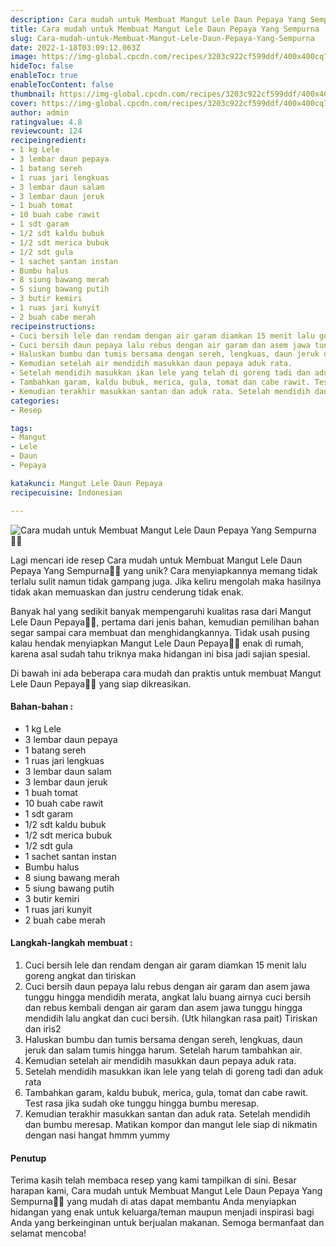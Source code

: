 ```yaml
---
description: Cara mudah untuk Membuat Mangut Lele Daun Pepaya Yang Sempurna"
title: Cara mudah untuk Membuat Mangut Lele Daun Pepaya Yang Sempurna
slug: Cara-mudah-untuk-Membuat-Mangut-Lele-Daun-Pepaya-Yang-Sempurna
date: 2022-1-18T03:09:12.063Z
image: https://img-global.cpcdn.com/recipes/3203c922cf599ddf/400x400cq70/photo.jpg
hideToc: false
enableToc: true
enableTocContent: false
thumbnail: https://img-global.cpcdn.com/recipes/3203c922cf599ddf/400x400cq70/photo.jpg
cover: https://img-global.cpcdn.com/recipes/3203c922cf599ddf/400x400cq70/photo.jpg
author: admin
ratingvalue: 4.8
reviewcount: 124
recipeingredient:
- 1 kg Lele
- 3 lembar daun pepaya
- 1 batang sereh
- 1 ruas jari lengkuas
- 3 lembar daun salam
- 3 lembar daun jeruk
- 1 buah tomat
- 10 buah cabe rawit
- 1 sdt garam
- 1/2 sdt kaldu bubuk
- 1/2 sdt merica bubuk
- 1/2 sdt gula
- 1 sachet santan instan
- Bumbu halus
- 8 siung bawang merah
- 5 siung bawang putih
- 3 butir kemiri
- 1 ruas jari kunyit
- 2 buah cabe merah
recipeinstructions:
- Cuci bersih lele dan rendam dengan air garam diamkan 15 menit lalu goreng angkat dan tiriskan
- Cuci bersih daun pepaya lalu rebus dengan air garam dan asem jawa tunggu hingga mendidih merata, angkat lalu buang airnya cuci bersih dan rebus kembali dengan air garam dan asem jawa tunggu hingga mendidih lalu angkat dan cuci bersih. (Utk hilangkan rasa pait) Tiriskan dan iris2
- Haluskan bumbu dan tumis bersama dengan sereh, lengkuas, daun jeruk dan salam tumis hingga harum. Setelah harum tambahkan air.
- Kemudian setelah air mendidih masukkan daun pepaya aduk rata.
- Setelah mendidih masukkan ikan lele yang telah di goreng tadi dan aduk rata
- Tambahkan garam, kaldu bubuk, merica, gula, tomat dan cabe rawit. Test rasa jika sudah oke tunggu hingga bumbu meresap.
- Kemudian terakhir masukkan santan dan aduk rata. Setelah mendidih dan bumbu meresap. Matikan kompor dan mangut lele siap di nikmatin dengan nasi hangat hmmm yummy
categories:
- Resep

tags:
- Mangut
- Lele
- Daun
- Pepaya

katakunci: Mangut Lele Daun Pepaya
recipecuisine: Indonesian

---
```


![Cara mudah untuk Membuat Mangut Lele Daun Pepaya Yang Sempurna👩‍🍳](https://img-global.cpcdn.com/recipes/3203c922cf599ddf/400x400cq70/photo.jpg)

Lagi mencari ide resep Cara mudah untuk Membuat Mangut Lele Daun Pepaya Yang Sempurna👩‍🍳 yang unik? Cara menyiapkannya memang tidak terlalu sulit namun tidak gampang juga. Jika keliru mengolah maka hasilnya tidak akan memuaskan dan justru cenderung tidak enak.

Banyak hal yang sedikit banyak mempengaruhi kualitas rasa dari Mangut Lele Daun Pepaya👩‍🍳, pertama dari jenis bahan, kemudian pemilihan bahan segar sampai cara membuat dan menghidangkannya. Tidak usah pusing kalau hendak menyiapkan Mangut Lele Daun Pepaya👩‍🍳 enak di rumah, karena asal sudah tahu triknya maka hidangan ini bisa jadi sajian spesial.

Di bawah ini ada beberapa cara mudah dan praktis untuk membuat Mangut Lele Daun Pepaya👩‍🍳 yang siap dikreasikan.

<!--inarticleads1-->

#### Bahan-bahan :

- 1 kg Lele
- 3 lembar daun pepaya
- 1 batang sereh
- 1 ruas jari lengkuas
- 3 lembar daun salam
- 3 lembar daun jeruk
- 1 buah tomat
- 10 buah cabe rawit
- 1 sdt garam
- 1/2 sdt kaldu bubuk
- 1/2 sdt merica bubuk
- 1/2 sdt gula
- 1 sachet santan instan
- Bumbu halus
- 8 siung bawang merah
- 5 siung bawang putih
- 3 butir kemiri
- 1 ruas jari kunyit
- 2 buah cabe merah

<!--inarticleads2-->

#### Langkah-langkah membuat :

1. Cuci bersih lele dan rendam dengan air garam diamkan 15 menit lalu goreng angkat dan tiriskan
1. Cuci bersih daun pepaya lalu rebus dengan air garam dan asem jawa tunggu hingga mendidih merata, angkat lalu buang airnya cuci bersih dan rebus kembali dengan air garam dan asem jawa tunggu hingga mendidih lalu angkat dan cuci bersih. (Utk hilangkan rasa pait) Tiriskan dan iris2
1. Haluskan bumbu dan tumis bersama dengan sereh, lengkuas, daun jeruk dan salam tumis hingga harum. Setelah harum tambahkan air.
1. Kemudian setelah air mendidih masukkan daun pepaya aduk rata.
1. Setelah mendidih masukkan ikan lele yang telah di goreng tadi dan aduk rata
1. Tambahkan garam, kaldu bubuk, merica, gula, tomat dan cabe rawit. Test rasa jika sudah oke tunggu hingga bumbu meresap.
1. Kemudian terakhir masukkan santan dan aduk rata. Setelah mendidih dan bumbu meresap. Matikan kompor dan mangut lele siap di nikmatin dengan nasi hangat hmmm yummy

#### Penutup

Terima kasih telah membaca resep yang kami tampilkan di sini. Besar harapan kami, Cara mudah untuk Membuat Mangut Lele Daun Pepaya Yang Sempurna👩‍🍳 yang mudah di atas dapat membantu Anda menyiapkan hidangan yang enak untuk keluarga/teman maupun menjadi inspirasi bagi Anda yang berkeinginan untuk berjualan makanan. Semoga bermanfaat dan selamat mencoba!